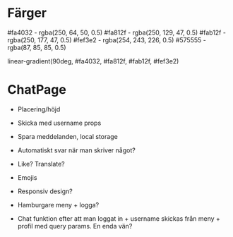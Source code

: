 # Färger

#fa4032 - rgba(250, 64, 50, 0.5)
#fa812f - rgba(250, 129, 47, 0.5)
#fab12f - rgba(250, 177, 47, 0.5)
#fef3e2 - rgba(254, 243, 226, 0.5)
#575555 - rgba(87, 85, 85, 0.5)

linear-gradient(90deg, #fa4032, #fa812f, #fab12f, #fef3e2)

# ChatPage

- Placering/höjd
- Skicka med username props
- Spara meddelanden, local storage
- Automatiskt svar när man skriver något?
- Like? Translate?
- Emojis
- Responsiv design?
- Hamburgare meny + logga?

- Chat funktion efter att man loggat in + username skickas från meny + profil med query params. En enda vän?
